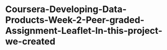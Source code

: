 # Coursera-Developing-Data-Products-Week-2-Peer-graded-Assignment-Leaflet-In-this-project-we-created
